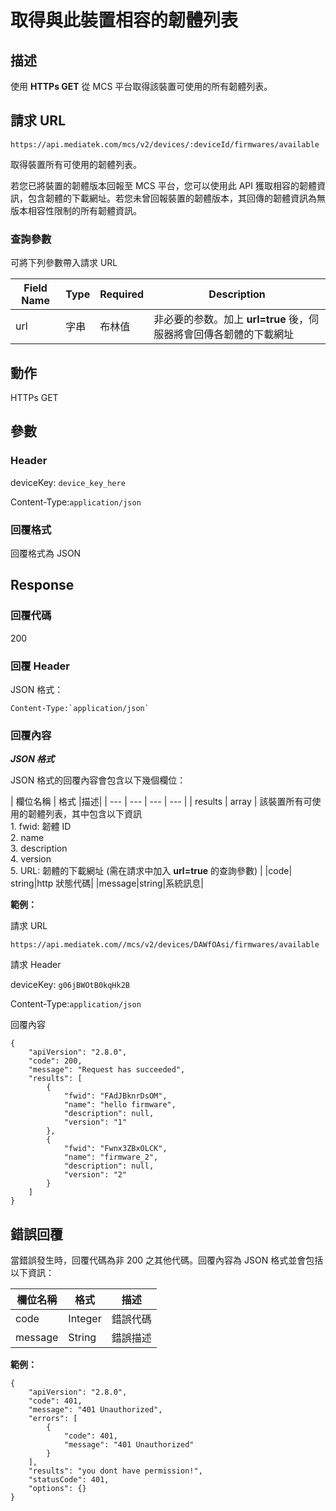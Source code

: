 # 取得與此裝置相容的韌體列表


## 描述

使用 **HTTPs GET** 從 MCS 平台取得該裝置可使用的所有韌體列表。


## 請求 URL

```
https://api.mediatek.com/mcs/v2/devices/:deviceId/firmwares/available

```
取得裝置所有可使用的韌體列表。

若您已將裝置的韌體版本回報至 MCS 平台，您可以使用此 API 獲取相容的韌體資訊，包含韌體的下載網址。若您未曾回報裝置的韌體版本，其回傳的韌體資訊為無版本相容性限制的所有韌體資訊。


### 查詢參數
可將下列參數帶入請求 URL  

| Field Name | Type | Required |Description|
| --- | --- | --- | --- |
| url | 字串 | 布林值 | 非必要的参数。加上 **url=true** 後，伺服器將會回傳各韌體的下載網址|

## 動作
HTTPs GET


## 參數
### Header


deviceKey: `device_key_here`

Content-Type:`application/json`


### 回覆格式
回覆格式為 JSON

## Response

### 回覆代碼
200

### 回覆 Header
JSON 格式：
```
Content-Type:`application/json`
```

### 回覆內容

***JSON 格式***

JSON 格式的回覆內容會包含以下幾個欄位：

| 欄位名稱 | 格式 |描述|
| --- | --- | --- | --- |
| results | array | 該裝置所有可使用的韌體列表，其中包含以下資訊 <br> 1. fwid: 韌體 ID <br> 2. name <br> 3. description <br> 4. version <br> 5. URL: 韌體的下載網址 (需在請求中加入 **url=true** 的查詢參數)  |
|code| string|http 狀態代碼|
|message|string|系統訊息|


**範例：**

請求 URL
```
https://api.mediatek.com//mcs/v2/devices/DAWfOAsi/firmwares/available
```

請求 Header

deviceKey: `g06jBWOtB0kqHk2B`

Content-Type:`application/json`


回覆內容

```
{
    "apiVersion": "2.8.0",
    "code": 200,
    "message": "Request has succeeded",
    "results": [
        {
            "fwid": "FAdJBknrDsOM",
            "name": "hello firmware",
            "description": null,
            "version": "1"
        },
        {
            "fwid": "Fwnx3ZBxOLCK",
            "name": "firmware_2",
            "description": null,
            "version": "2"
        }
    ]
}

```


## 錯誤回覆

當錯誤發生時，回覆代碼為非 200 之其他代碼。回覆內容為 JSON 格式並會包括以下資訊：

| 欄位名稱 | 格式 |描述|
| --- | --- | --- |
| code | Integer | 錯誤代碼 |
| message | String | 錯誤描述 |

**範例：**

```
{
    "apiVersion": "2.8.0",
    "code": 401,
    "message": "401 Unauthorized",
    "errors": [
        {
            "code": 401,
            "message": "401 Unauthorized"
        }
    ],
    "results": "you dont have permission!",
    "statusCode": 401,
    "options": {}
}
```

